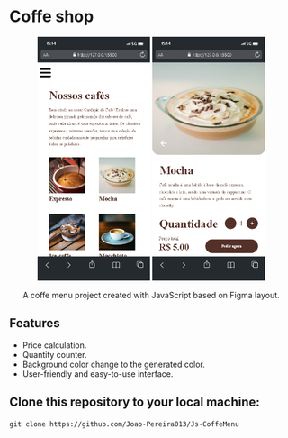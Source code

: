 

# Coffe shop

<div float="left" align="center">

 <img src="./img/main.png" width="200"/>
 
 <img src="./img/2pag.png" width="200" />
</div>

<p align = "center">A coffe menu project created with JavaScript based on Figma layout.</p>

## Features

- Price calculation.
- Quantity counter.
- Background color change to the generated color.
- User-friendly and easy-to-use interface.

## Clone this repository to your local machine:
   ```shell
   git clone https://github.com/Joao-Pereira013/Js-CoffeMenu
   ```
